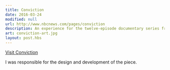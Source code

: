 ```yaml
---
title: Conviction
date: 2016-03-24
modified: null
url: http://www.nbcnews.com/pages/conviction
description: An experience for the twelve-episode documentary series from the producers of Dateline NBC.
art: conviction-art.jpg
layout: post.hbs
---
```


[Visit Conviction]({{url}})

I was responsible for the design and development of the piece.
